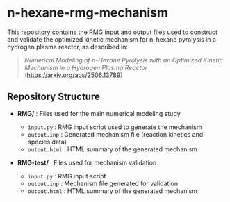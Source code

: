 # n-hexane-rmg-mechanism

This repository contains the RMG input and output files used to construct and validate the optimized kinetic mechanism for n-hexane pyrolysis in a hydrogen plasma reactor, as described in:

> *Numerical Modeling of n-Hexane Pyrolysis with an Optimized Kinetic Mechanism in a Hydrogen Plasma Reactor* (https://arxiv.org/abs/2506.13789)

## Repository Structure

- **RMG/** : Files used for the main numerical modeling study  
  - `input.py` : RMG input script used to generate the mechanism  
  - `output.inp` : Generated mechanism file (reaction kinetics and species data)  
  - `output.html` : HTML summary of the generated mechanism  

- **RMG-test/** : Files used for mechanism validation 
  - `input.py` : RMG input script  
  - `output.inp` : Mechanism file generated for validation  
  - `output.html` : HTML summary of the generated mechanism  

